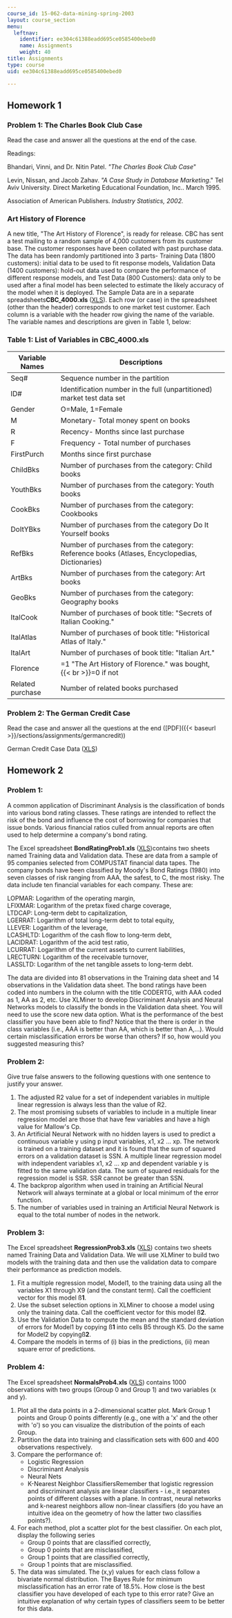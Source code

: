 ```yaml
---
course_id: 15-062-data-mining-spring-2003
layout: course_section
menu:
  leftnav:
    identifier: ee304c61388eadd695ce0585400ebed0
    name: Assignments
    weight: 40
title: Assignments
type: course
uid: ee304c61388eadd695ce0585400ebed0

---
```


Homework 1
----------

### Problem 1: The Charles Book Club Case

Read the case and answer all the questions at the end of the case.

Readings:

Bhandari, Vinni, and Dr. Nitin Patel. _"The Charles Book Club Case_"

Levin, Nissan, and Jacob Zahav. _"A Case Study in Database Marketing_." Tel Aviv University. Direct Marketing Educational Foundation, Inc.. March 1995.

Association of American Publishers. _Industry Statistics, 2002._

### Art History of Florence

A new title, "The Art History of Florence", is ready for release. CBC has sent a test mailing to a random sample of 4,000 customers from its customer base. The customer responses have been collated with past purchase data. The data has been randomly partitioned into 3 parts- Training Data (1800 customers): initial data to be used to fit response models, Validation Data (1400 customers): hold-out data used to compare the performance of different response models, and Test Data (800 Customers): data only to be used after a final model has been selected to estimate the likely accuracy of the model when it is deployed. The Sample Data are in a separate spreadsheets**CBC\_4000.xls** ([XLS](/coursemedia/15-062-data-mining-spring-2003/dd3fa2c2661e0a3478f4b432cae160fa_CBC_4000.xls)). Each row (or case) in the spreadsheet (other than the header) corresponds to one market test customer. Each column is a variable with the header row giving the name of the variable. The variable names and descriptions are given in Table 1, below:

### Table 1: List of Variables in CBC\_4000.xls

| Variable Names | Descriptions |
| --- | --- |
| Seq# | Sequence number in the partition |
| ID# | Identification number in the full (unpartitioned) market test data set |
| Gender | O=Male, 1=Female |
| M | Monetary- Total money spent on books |
| R | Recency- Months since last purchase |
| F | Frequency - Total number of purchases |
| FirstPurch | Months since first purchase |
| ChildBks | Number of purchases from the category: Child books |
| YouthBks | Number of purchases from the category: Youth books |
| CookBks | Number of purchases from the category: Cookbooks |
| DoItYBks | Number of purchases from the category Do It Yourself books |
| RefBks | Number of purchases from the category: Reference books (Atlases, Encyclopedias, Dictionaries) |
| ArtBks | Number of purchases from the category: Art books |
| GeoBks | Number of purchases from the category: Geography books |
| ItalCook | Number of purchases of book title: "Secrets of Italian Cooking." |
| ItalAtlas | Number of purchases of book title: "Historical Atlas of Italy." |
| ItalArt | Number of purchases of book title: "Italian Art." |
| Florence | \=1 "The Art History of Florence." was bought,  {{< br >}}\=0 if not |
| Related purchase | Number of related books purchased 

### Problem 2: The German Credit Case

Read the case and answer all the questions at the end ([PDF]({{< baseurl >}}/sections/assignments/germancredit))

German Credit Case Data ([XLS](/coursemedia/15-062-data-mining-spring-2003/3d0fbded046c53a5fb72d3bcd2064ac9_GermanCredit.xls))

Homework 2
----------

### Problem 1:

A common application of Discriminant Analysis is the classification of bonds into various bond rating classes. These ratings are intended to reflect the risk of the bond and influence the cost of borrowing for companies that issue bonds. Various financial ratios culled from annual reports are often used to help determine a company's bond rating.

The Excel spreadsheet **BondRatingProb1.xls** ([XLS](/coursemedia/15-062-data-mining-spring-2003/ddc2cb291a2d716dfd2b5d0528ee155c_romyBondRatingProb1.xls))contains two sheets named Training data and Validation data. These are data from a sample of 95 companies selected from COMPUSTAT financial data tapes. The company bonds have been classified by Moody's Bond Ratings (1980) into seven classes of risk ranging from AAA, the safest, to C, the most risky. The data include ten financial variables for each company. These are:

LOPMAR: Logarithm of the operating margin,  
LFIXMAR: Logarithm of the pretax fixed charge coverage,  
LTDCAP: Long-term debt to capitalization,  
LGERRAT: Logarithm of total long-term debt to total equity,  
LLEVER: Logarithm of the leverage,  
LCASHLTD: Logarithm of the cash flow to long-term debt,  
LACIDRAT: Logarithm of the acid test ratio,  
LCURRAT: Logarithm of the current assets to current liabilities,  
LRECTURN: Logarithm of the receivable turnover,  
LASSLTD: Logarithm of the net tangible assets to long-term debt.

The data are divided into 81 observations in the Training data sheet and 14 observations in the Validation data sheet. The bond ratings have been coded into numbers in the column with the title CODERTG, with AAA coded as 1, AA as 2, etc. Use XLMiner to develop Discriminant Analysis and Neural Networks models to classify the bonds in the Validation data sheet. You will need to use the score new data option. What is the performance of the best classifier you have been able to find? Notice that the there is order in the class variables (i.e., AAA is better than AA, which is better than A,...). Would certain misclassification errors be worse than others? If so, how would you suggested measuring this?

### Problem 2:

Give true false answers to the following questions with one sentence to justify your answer.

1.  The adjusted R2 value for a set of independent variables in multiple linear regression is always less than the value of R2.
2.  The most promising subsets of variables to include in a multiple linear regression model are those that have few variables and have a high value for Mallow's Cp.
3.  An Artificial Neural Network with no hidden layers is used to predict a continuous variable y using p input variables, x1, x2 ... xp. The network is trained on a training dataset and it is found that the sum of squared errors on a validation dataset is SSN. A multiple linear regression model with independent variables x1, x2 ... xp and dependent variable y is fitted to the same validation data. The sum of squared residuals for the regression model is SSR. SSR cannot be greater than SSN.
4.  The backprop algorithm when used in training an Artificial Neural Network will always terminate at a global or local minimum of the error function.
5.  The number of variables used in training an Artificial Neural Network is equal to the total number of nodes in the network.

### Problem 3:

The Excel spreadsheet **RegressionProb3.xls** ([XLS](/coursemedia/15-062-data-mining-spring-2003/4faf292a364ac98857a04140a7aac0b4_romyRegressionProb3.xls)) contains two sheets named Training Data and Validation Data. We will use XLMiner to build two models with the training data and then use the validation data to compare their performance as prediction models.

1.  Fit a multiple regression model, Model1, to the training data using all the variables X1 through X9 (and the constant term). Call the coefficient vector for this model ß**1**.
2.  Use the subset selection options in XLMiner to choose a model using only the training data. Call the coefficient vector for this model ß**2**.
3.  Use the Validation Data to compute the mean and the standard deviation of errors for Model1 by copying ß**1** into cells B5 through K5. Do the same for Model2 by copyingß**2**.
4.  Compare the models in terms of (i) bias in the predictions, (ii) mean square error of predictions.

### Problem 4:

The Excel spreadsheet **NormalsProb4.xls** ([XLS](/coursemedia/15-062-data-mining-spring-2003/0fb5e4f716a9f382a09f48b55a7a8bf7_romyBiVarNormProb4.xls)) contains 1000 observations with two groups (Group 0 and Group 1) and two variables (x and y).

1.  Plot all the data points in a 2-dimensional scatter plot. Mark Group 1 points and Group 0 points differently (e.g., one with a 'x' and the other with 'o') so you can visualize the distribution of the points of each Group.
2.  Partition the data into training and classification sets with 600 and 400 observations respectively.
3.  Compare the performance of:
    *   Logistic Regression
    *   Discriminant Analysis
    *   Neural Nets
    *   K-Nearest Neighbor ClassifiersRemember that logistic regression and discriminant analysis are linear classifiers - i.e., it separates points of different classes with a plane. In contrast, neural networks and k-nearest neighbors allow non-linear classifiers (do you have an intuitive idea on the geometry of how the latter two classifies points?).
4.  For each method, plot a scatter plot for the best classifier. On each plot, display the following series
    *   Group 0 points that are classified correctly,
    *   Group 0 points that are misclassified,
    *   Group 1 points that are classified correctly,
    *   Group 1 points that are misclassified.
5.  The data was simulated. The (x,y) values for each class follow a bivariate normal distribution. The Bayes Rule for minimum misclassification has an error rate of 18.5%. How close is the best classifier you have developed of each type to this error rate? Give an intuitive explanation of why certain types of classifiers seem to be better for this data.